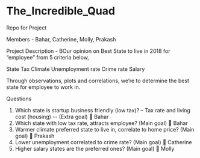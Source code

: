 # The_Incredible_Quad
Repo for Project

Members - Bahar, Catherine, Molly, Prakash

Project Description - BOur opinion on Best State to live in 2018 for “employee” from 5 criteria below, 

State Tax
Climate
Unemployment rate
Crime rate
Salary 

Through observations, plots and correlations, we’re to determine the best state for employee to work in.


Questions

1) Which state is startup business friendly (low tax)? – Tax rate and living cost (housing) --  (Extra goal)  Bahar
2) Which state with low tax rate, attracts employee? (Main goal)  Bahar
3) Warmer climate preferred state to live in, correlate to home price? (Main goal)  Prakash 
4) Lower unemployment correlated to crime rate? (Main goal)  Catherine
5) Higher salary states are the preferred ones? (Main goal)  Molly



